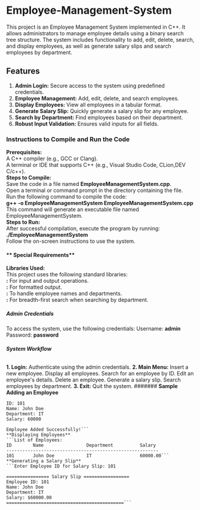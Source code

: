 # **Employee-Management-System**
This project is an Employee Management System implemented in C++. It allows administrators to manage employee details using a binary search tree structure. The system includes functionality to add, edit, delete, search, and display employees, as well as generate salary slips and search employees by department.  
## **Features**
1. **Admin Login:** Secure access to the system using predefined credentials.
2. **Employee Management:** Add, edit, delete, and search employees.
3. **Display Employees:** View all employees in a tabular format.
4. **Generate Salary Slip:** Quickly generate a salary slip for any employee.
5. **Search by Department:** Find employees based on their department.
6. **Robust Input Validation:** Ensures valid inputs for all fields.

### **Instructions to Compile and Run the Code**  
**Prerequisites:**  
A C++ compiler (e.g., GCC or Clang).  
A terminal or IDE that supports C++ (e.g., Visual Studio Code, CLion,DEV C/c++).  
**Steps to Compile:**  
Save the code in a file named **EmployeeManagementSystem.cpp**.  
Open a terminal or command prompt in the directory containing the file.  
Run the following command to compile the code:  
**g++ -o EmployeeManagementSystem EmployeeManagementSystem.cpp**  
This command will generate an executable file named EmployeeManagementSystem.  
**Steps to Run:**  
After successful compilation, execute the program by running:  
**./EmployeeManagementSystem**  
Follow the on-screen instructions to use the system.   
#### ** Special Requirements**  
**Libraries Used:**  
This project uses the following standard libraries:  
**<iostream>:** For input and output operations.  
**<iomanip>:** For formatted output.  
**<string>:** To handle employee names and departments.  
**<queue>:** For breadth-first search when searching by department.
##### **Admin Credentials**
To access the system, use the following credentials:
Username: **admin**
Password: **password**
###### **System Workflow**
**1. Login:** Authenticate using the admin credentials.
**2. Main Menu:**
Insert a new employee.
Display all employees.
Search for an employee by ID.
Edit an employee's details.
Delete an employee.
Generate a salary slip.
Search employees by department.
**3. Exit:** Quit the system.
####### **Sample**
**Adding an Employee**
```Enter Employee Details:
ID: 101
Name: John Doe
Department: IT
Salary: 60000

Employee Added Successfully!```
**Displaying Employees**
```List of Employees:
ID        Name                Department          Salary
---------------------------------------------------------
101       John Doe            IT                  60000.00```
**Generating a Salary Slip**
```Enter Employee ID for Salary Slip: 101

================ Salary Slip =================
Employee ID: 101
Name: John Doe
Department: IT
Salary: $60000.00
============================================```
